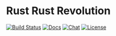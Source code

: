 # Rust Rust Revolution

[![Build Status]][actions]
[![Docs]][mdbook]
[![Chat]][discord]
[![License]][license file]

[build status]: https://img.shields.io/github/workflow/status/flashflashrevolution/rrr/CI/main?logo=github
[actions]: https://github.com/flashflashrevolution/rrr/actions?query=branch%3Amain
[docs]: https://img.shields.io/badge/docs-book-blue?logo=gitbook
[mdbook]: https://flashflashrevolution.github.io/rrr/book
[chat]: https://img.shields.io/discord/196381154880782336?logo=discord
[discord]: https://discord.gg/ffr
[license]: https://img.shields.io/github/license/flashflashrevolution/rrr?color=blue
[license file]: LICENSE
